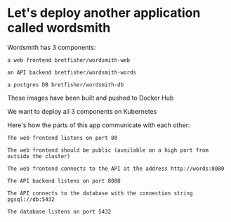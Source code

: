 # Let's deploy another application called wordsmith

Wordsmith has 3 components:

    a web frontend bretfisher/wordsmith-web

    an API backend bretfisher/wordsmith-words

    a postgres DB bretfisher/wordsmith-db

These images have been built and pushed to Docker Hub

We want to deploy all 3 components on Kubernetes

Here's how the parts of this app communicate with each other:

    The web frontend listens on port 80

    The web frontend should be public (available on a high port from outside the cluster)

    The web frontend connects to the API at the address http://words:8080

    The API backend listens on port 8080

    The API connects to the database with the connection string pgsql://db:5432

    The database listens on port 5432